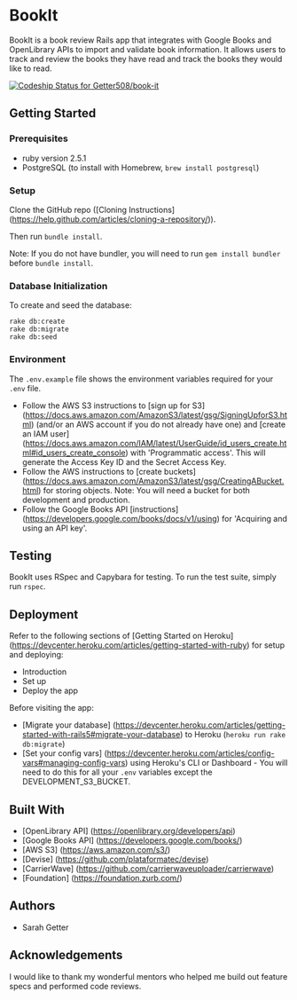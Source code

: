 # BookIt

BookIt is a book review Rails app that integrates with Google Books and OpenLibrary APIs to import and validate book information. It allows users to track and review the books they have read and track the books they would like to read.

[ ![Codeship Status for Getter508/book-it](https://app.codeship.com/projects/75795590-c1d6-0136-4ecd-36058d66dee7/status?branch=master)](https://app.codeship.com/projects/313753)

## Getting Started
### Prerequisites
- ruby version 2.5.1
- PostgreSQL (to install with Homebrew, `brew install postgresql`)

### Setup
Clone the GitHub repo ([Cloning Instructions] (https://help.github.com/articles/cloning-a-repository/)).

Then run `bundle install`.

Note: If you do not have bundler, you will need to run `gem install bundler` before `bundle install`.

### Database Initialization
To create and seed the database:
```
rake db:create
rake db:migrate
rake db:seed
```

### Environment
The `.env.example` file shows the environment variables required for your `.env` file.
- Follow the AWS S3 instructions to [sign up for S3] (https://docs.aws.amazon.com/AmazonS3/latest/gsg/SigningUpforS3.html) (and/or an AWS account if you do not already have one) and [create an IAM user] (https://docs.aws.amazon.com/IAM/latest/UserGuide/id_users_create.html#id_users_create_console) with 'Programmatic access'. This will generate the Access Key ID and the Secret Access Key.
- Follow the AWS instructions to [create buckets] (https://docs.aws.amazon.com/AmazonS3/latest/gsg/CreatingABucket.html) for storing objects. Note: You will need a bucket for both development and production.
- Follow the Google Books API [instructions] (https://developers.google.com/books/docs/v1/using) for 'Acquiring and using an API key'.

## Testing
BookIt uses RSpec and Capybara for testing. To run the test suite, simply run `rspec`.

## Deployment
Refer to the following sections of [Getting Started on Heroku] (https://devcenter.heroku.com/articles/getting-started-with-ruby) for setup and deploying:
- Introduction
- Set up
- Deploy the app

Before visiting the app:
- [Migrate your database] (https://devcenter.heroku.com/articles/getting-started-with-rails5#migrate-your-database) to Heroku (`heroku run rake db:migrate`)
- [Set your config vars] (https://devcenter.heroku.com/articles/config-vars#managing-config-vars) using Heroku's CLI or Dashboard - You will need to do this for all your `.env` variables except the DEVELOPMENT_S3_BUCKET.

## Built With
- [OpenLibrary API] (https://openlibrary.org/developers/api)
- [Google Books API] (https://developers.google.com/books/)
- [AWS S3] (https://aws.amazon.com/s3/)
- [Devise] (https://github.com/plataformatec/devise)
- [CarrierWave] (https://github.com/carrierwaveuploader/carrierwave)
- [Foundation] (https://foundation.zurb.com/)

## Authors
- Sarah Getter

## Acknowledgements
I would like to thank my wonderful mentors who helped me build out feature specs and performed code reviews.
